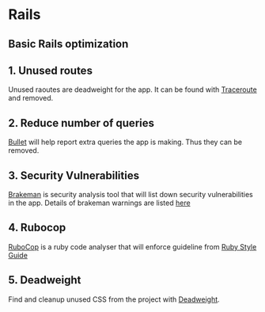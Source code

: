 # Rails

## Basic Rails optimization

## 1. Unused routes

Unused raoutes are deadweight for the app. It can be found with [Traceroute](https://github.com/amatsuda/traceroute) and removed.

## 2. Reduce number of queries

[Bullet](https://github.com/flyerhzm/bullet) will help report extra queries the app is making. Thus they can be removed.

## 3. Security Vulnerabilities
 
 [Brakeman](https://github.com/presidentbeef/brakeman) is security analysis tool that will list down security vulnerabilities in the app. Details of brakeman warnings are listed [here](http://brakemanscanner.org/docs/warning_types/)

 ## 4. Rubocop

 [RuboCop](https://github.com/bbatsov/rubocop#cops) is a ruby code analyser that will enforce guideline from [Ruby Style Guide](https://github.com/bbatsov/ruby-style-guide)

 ## 5. Deadweight

 Find and cleanup unused CSS from the project with [Deadweight](https://github.com/aanand/deadweight).